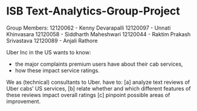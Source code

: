 # ISB Text-Analytics-Group-Project

Group Members:
12120062 - Kenny Devarapalli
12120097 - Unnati Khinvasara
12120058 - Siddharth Maheshwari
12120044 - Raktim Prakash Srivastava
12120089 - Anjali Rathore

Uber Inc in the US wants to know:
- the major complaints premium users have about their cab services,
- how these impact service ratings.

We as (technical) consultants to Uber. have to:
[a] analyze text reviews of Uber cabs’ US services,
[b] relate whether and which different features of these reviews impact overall ratings
[c] pinpoint possible areas of improvement.

